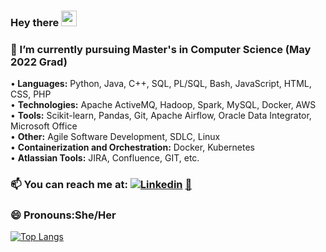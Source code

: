 ### Hey there <img src="https://media.giphy.com/media/hvRJCLFzcasrR4ia7z/giphy.gif" width="25px">
### 🔭 I’m currently pursuing Master's in Computer Science (May 2022 Grad)
•<B> Languages:</B>  Python, Java, C++, SQL, PL/SQL, Bash, JavaScript, HTML, CSS, PHP <BR/>
 • <B>Technologies:</B> Apache ActiveMQ, Hadoop, Spark, MySQL, Docker, AWS<BR/>
• <B>Tools:</B> Scikit-learn, Pandas, Git, Apache Airflow, Oracle Data Integrator, Microsoft Office<BR/>
 • <B>Other:</B> Agile Software Development, SDLC, Linux<BR/>
 • <B>Containerization and Orchestration:</B> Docker, Kubernetes<BR/>
 • <B> Atlassian Tools:</B> JIRA, Confluence, GIT, etc.<BR/>
### 📫 You can reach me at: [![Linkedin](https://i.stack.imgur.com/gVE0j.png)](https://www.linkedin.com/in/kavithakannanunny/) [ 📧](mailto:kavitha.kannanunny@gmail.com)
### 😄 Pronouns:She/Her
[![Top Langs](https://github-readme-stats.vercel.app/api/top-langs/?username=kavihat&layout=compact)](https://github.com/anuraghazra/github-readme-stats)
<!--
**kavihat/kavihat** is a ✨ _special_ ✨ repository because its `README.md` (this file) appears on your GitHub profile.


👋🏽 Hi, my name is Roshan

🎓 Soon to be graduate with a Master's of Science in Computer Science.

📚 Accomplished Software Development Engineer with 3+ years of Development, Operational & Technical experience in developing Microservices, and Cloud Infrastructure Development.
• Languages: Java, Python
• Development: Python Flask Microservices, AWS Lambda functions, Groovy Libraries, Automation Scripts
• Cloud: Amazon Web Services (AWS Solutions Architect Certified), Microsoft Azure
• CI/CD: Jenkins pipeline development with Groovy Script
• Containerization and Orchestration: Docker, Kubernetes
• Infrastructure Automation: Terraform, AWS CloudFormation
• Technologies: Microservices, RESTful APIs (MuleSoft), Distributed System, Database, DevOps Practices, Networking
• Automation: Python Scripting, Bash Scripting
• Atlassian Tools: JIRA, Confluence, GIT, etc.
• Tools: Git, RabbitMQ, Consul, Apache Airflow, Redis, ELK, NewRelic

💻 As for my future, I hope to work as an SDE and work with a diverse team that upholds the values of equity and inclusion.

🏔 In my free time, you can find me exploring new places, walking in nature/the woods.

💪🏽 AWS, Python, Docker, Kubernetes, Jenkins, Software Development, Microservice Development.

I am actively seeking opportunities in an SDE role.

Here are some ideas to get you started:

- 🔭 I’m currently working on ...
- 🌱 I’m currently learning ...
- 👯 I’m looking to collaborate on ...
- 🤔 I’m looking for help with ...
- 💬 Ask me about ...
- 📫 How to reach me: ...
- 😄 Pronouns: ...
- ⚡ Fun fact: ...
-->
